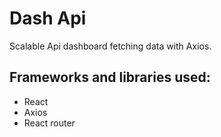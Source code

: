 # Dash Api

Scalable Api dashboard fetching data with Axios.


## Frameworks and libraries used:

- React
- Axios
- React router
